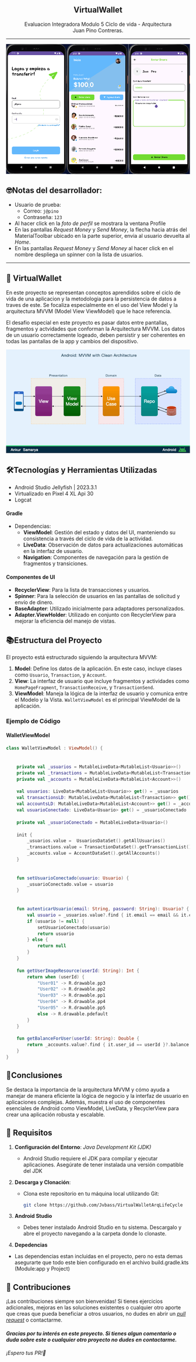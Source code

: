 <div align="center">
  <br>
    <h2><strong>VirtualWallet</strong> </br>  </h2>
    <span>Evaluacion Integradora Modulo 5 Ciclo de vida - Arquitectura</span><br>
    <span>Juan Pino Contreras.</span>
</div>

****

![Pantallas App Virtual Wallet](./Pantallas.png)

## 🤓Notas del desarrollador:
- Usuario de prueba: 
  - Correo: `j@pino`
  - Contraseña: `123`
- Al hacer click en la _foto de perfil_ se mostrara la ventana Profile
- En las pantallas _Request Money_ y _Send Money_, la flecha hacia atrás del MaterialToolbar ubicado en la parte superior, envia al usuario devuelta al _Home_.
- En las pantallas _Request Money_ y _Send Money_ al hacer click en el nombre despliega un spinner con la lista de usuarios.

****
## 💸 VirtualWallet

En este proyecto se representan conceptos aprendidos sobre el ciclo de vida de una aplicacion y la metodologia para la persistencia de datos a traves de este. Se focaliza especialmente en el uso del View Model y la arquitectura MVVM (Model View ViewModel) que le hace referencia. 

El desafio especial en este proyecto es pasar datos entre pantallas, fragmentos y actvidades que conforman la Arquitectura MVVM. Los datos de un usuario correctamente logeado, deben persistir y ser coherentes en todas las pantallas de la app y cambios del dispositivo.

![Mvvm Funcionamiento](./ArqMvvm.gif)

## 🛠️Tecnologías y Herramientas Utilizadas
  - Android Studio Jellyfish | 2023.3.1
  - Virtualizado en Pixel 4 XL Api 30
  - Logcat

#### Gradle
- Dependencias:
  - **ViewModel**: Gestión del estado y datos del UI, manteniendo su consistencia a través del ciclo de vida de la actividad.
  - **LiveData**: Observación de datos para actualizaciones automáticas en la interfaz de usuario.
  - **Navigation**: Componentes de navegación para la gestión de fragmentos y transiciones.

#### Componentes de UI
- **RecyclerView**: Para la lista de transacciones y usuarios.
- **Spinner**: Para la selección de usuarios en las pantallas de solicitud y envío de dinero.
- **BaseAdapter**: Utilizado inicialmente para adaptadores personalizados.
- **Adapter.ViewHolder**: Utilizado en conjunto con RecyclerView para mejorar la eficiencia del manejo de vistas.

## 📚Estructura del Proyecto

El proyecto está estructurado siguiendo la arquitectura MVVM:

1. **Model**: Define los datos de la aplicación. En este caso, incluye clases como `Usuario`, `Transaction`, y `Account`.
2. **View**: La interfaz de usuario que incluye fragmentos y actividades como `HomePageFragment`, `TransactionReceive`, y `TransactionSend`.
3. **ViewModel**: Maneja la lógica de la interfaz de usuario y comunica entre el Modelo y la Vista. `WalletViewModel` es el principal ViewModel de la aplicación.

### Ejemplo de Código

#### WalletViewModel

```kotlin
class WalletViewModel : ViewModel() {


    private val _usuarios = MutableLiveData<MutableList<Usuario>>()
    private val _transactions = MutableLiveData<MutableList<Transaction>>()
    private val _accounts = MutableLiveData<MutableList<Account>>()

    val usuarios: LiveData<MutableList<Usuario>> get() = _usuarios
    val transactionsLD: MutableLiveData<MutableList<Transaction>> get() = _transactions
    val accountsLD: MutableLiveData<MutableList<Account>> get() = _accounts
    val usuarioConectado: LiveData<Usuario> get() = _usuarioConectado

    private val _usuarioConectado = MutableLiveData<Usuario>()

    init {
        _usuarios.value =  UsuariosDataSet().getAllUsuarios()
        _transactions.value = TransactionDataSet().getTransactionList()
        _accounts.value = AccountDataSet().getAllAccounts()
    }


    fun setUsuarioConectado(usuario: Usuario) { 
        _usuarioConectado.value = usuario
    }


    fun autenticarUsuario(email: String, password: String): Usuario? {
        val usuario = _usuarios.value?.find { it.email == email && it.contrasena == password }
        if (usuario != null) {
            setUsuarioConectado(usuario)
            return usuario
        } else {
            return null
        }
    }

    fun getUserImageResource(userId: String): Int {
        return when (userId) {
            "User01" -> R.drawable.pp3
            "User02" -> R.drawable.pp2
            "User03" -> R.drawable.pp1
            "User04" -> R.drawable.pp4
            "User05" -> R.drawable.pp5
            else -> R.drawable.pdefault 
        }
    }

    fun getBalanceForUser(userId: String): Double {
        return _accounts.value?.find { it.user_id == userId }?.balance ?: 0.0
    }
} 
```


## 📃Conclusiones
Se destaca la importancia de la arquitectura MVVM y cómo ayuda a manejar de manera eficiente la lógica de negocio y la interfaz de usuario en aplicaciones complejas. Además, muestra el uso de componentes esenciales de Android como ViewModel, LiveData, y RecyclerView para crear una aplicación robusta y escalable.

## 🔩 Requisitos

1. **Configuración del Entorno**:
   *Java Development Kit (JDK)*
    - Android Studio requiere el JDK para compilar y ejecutar aplicaciones. Asegúrate de tener instalada una versión compatible del JDK

2. **Descarga y Clonación**:
   - Clona este repositorio en tu máquina local utilizando Git:
     ```bash
     git clone https://github.com/Jvbass/VirtualWalletArqLifeCycle
     ```
3. **Android Studio**
    - Debes tener instalado Android Studio en tu sistema. Descargalo y abre el proyecto navegando a la carpeta donde lo clonaste.
4. **Depedencias**
  - Las dependencias estan incluidas en el proyecto, pero no esta demas asegurarte que todo este bien configurado en el archivo build.gradle.kts (Module:app y Project)
## 🤝 Contribuciones

¡Las contribuciones siempre son bienvenidas! Si tienes ejercicios adicionales, mejoras en las soluciones existentes o cualquier otro aporte que creas que pueda beneficiar a otros usuarios, no dudes en abrir un [_pull request_](https://github.com/Jvbass/VirtualWalletArqLifeCycle/pulls) o contactarme.

#### _Gracias por tu interés en este proyecto. Si tienes algun comentario o duda sobre este o cualquier otro proyecto no dudes en contactarme._
###### ¡Espero tus _PR_!👋
